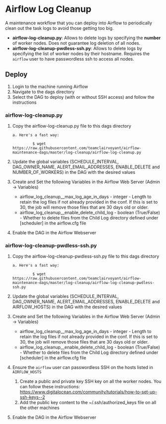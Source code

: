 # Airflow Log Cleanup

A maintenance workflow that you can deploy into Airflow to periodically clean out the task logs to avoid those getting too big.

- **airflow-log-cleanup.py**: Allows to delete logs by specifying the **number** of worker nodes. Does not guarantee log deletion of all nodes.
- **airflow-log-cleanup-pwdless-ssh.py**: Allows to delete logs by specifying the list of worker nodes by their hostname. Requires the `airflow` user to have passwordless ssh to access all nodes.

## Deploy

1. Login to the machine running Airflow
2. Navigate to the dags directory
3. Select the DAG to deploy (with or without SSH access) and follow the instructions

### airflow-log-cleanup.py

1. Copy the airflow-log-cleanup.py file to this dags directory

       a. Here's a fast way:

                $ wget https://raw.githubusercontent.com/teamclairvoyant/airflow-maintenance-dags/master/log-cleanup/airflow-log-cleanup.py

2. Update the global variables (SCHEDULE_INTERVAL, DAG_OWNER_NAME, ALERT_EMAIL_ADDRESSES, ENABLE_DELETE and NUMBER_OF_WORKERS) in the DAG with the desired values

3. Create and Set the following Variables in the Airflow Web Server (Admin -> Variables)

    - airflow_log_cleanup__max_log_age_in_days - integer - Length to retain the log files if not already provided in the conf. If this is set to 30, the job will remove those files that are 30 days old or older.
    - airflow_log_cleanup__enable_delete_child_log - boolean (True/False) - Whether to delete files from the Child Log directory defined under [scheduler] in the airflow.cfg file

4. Enable the DAG in the Airflow Webserver

### airflow-log-cleanup-pwdless-ssh.py

1. Copy the airflow-log-cleanup-pwdless-ssh.py file to this dags directory

       a. Here's a fast way:

                $ wget https://raw.githubusercontent.com/teamclairvoyant/airflow-maintenance-dags/master/log-cleanup/airflow-log-cleanup-pwdless-ssh.py

2. Update the global variables (SCHEDULE_INTERVAL, DAG_OWNER_NAME, ALERT_EMAIL_ADDRESSES, ENABLE_DELETE and AIRFLOW_HOSTS) in the DAG with the desired values

3. Create and Set the following Variables in the Airflow Web Server (Admin -> Variables)

    - airflow_log_cleanup__max_log_age_in_days - integer - Length to retain the log files if not already provided in the conf. If this is set to 30, the job will remove those files that are 30 days old or older.
    - airflow_log_cleanup__enable_delete_child_log - boolean (True/False) - Whether to delete files from the Child Log directory defined under [scheduler] in the airflow.cfg file

4. Ensure the `airflow` user can passwordless SSH on the hosts listed in `AIRFLOW_HOSTS`
   1. Create a public and private key SSH key on all the worker nodes. You can follow these instructions: <https://www.digitalocean.com/community/tutorials/how-to-set-up-ssh-keys--2>
   2. Add the public key content to the ~/.ssh/authorized_keys file on all the other machines

5. Enable the DAG in the Airflow Webserver
